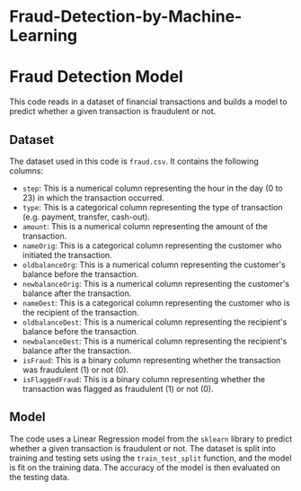 # Fraud-Detection-by-Machine-Learning
# Fraud Detection Model

This code reads in a dataset of financial transactions and builds a model to predict whether a given transaction is fraudulent or not.

## Dataset

The dataset used in this code is `fraud.csv`. It contains the following columns:

- `step`: This is a numerical column representing the hour in the day (0 to 23) in which the transaction occurred.
- `type`: This is a categorical column representing the type of transaction (e.g. payment, transfer, cash-out).
- `amount`: This is a numerical column representing the amount of the transaction.
- `nameOrig`: This is a categorical column representing the customer who initiated the transaction.
- `oldbalanceOrg`: This is a numerical column representing the customer's balance before the transaction.
- `newbalanceOrig`: This is a numerical column representing the customer's balance after the transaction.
- `nameDest`: This is a categorical column representing the customer who is the recipient of the transaction.
- `oldbalanceDest`: This is a numerical column representing the recipient's balance before the transaction.
- `newbalanceDest`: This is a numerical column representing the recipient's balance after the transaction.
- `isFraud`: This is a binary column representing whether the transaction was fraudulent (1) or not (0).
- `isFlaggedFraud`: This is a binary column representing whether the transaction was flagged as fraudulent (1) or not (0).

## Model

The code uses a Linear Regression model from the `sklearn` library to predict whether a given transaction is fraudulent or not. The dataset is split into training and testing sets using the `train_test_split` function, and the model is fit on the training data. The accuracy of the model is then evaluated on the testing data.
